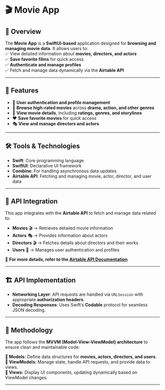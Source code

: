 # 🎬 Movie App  

## 📌 Overview  
The **Movie App** is a **SwiftUI-based** application designed for **browsing and managing movie data**. It allows users to:  
✅ View detailed information about **movies, directors, and actors**  
✅ **Save favorite films** for quick access  
✅ **Authenticate and manage profiles**  
✅ Fetch and manage data dynamically via the **Airtable API**  

---

## 🚀 Features  
- 🌟 **User authentication and profile management**  
- 🎥 **Browse high-rated movies** across **drama, action, and other genres**  
- 📖 **View movie details**, including **ratings, genres, and storylines**  
- ❤️ **Save favorite movies** for quick access  
- 🎭 **View and manage directors and actors**  

---

## 🛠️ Tools & Technologies  
- **Swift**: Core programming language  
- **SwiftUI**: Declarative UI framework  
- **Combine**: For handling asynchronous data updates  
- **Airtable API**: Fetching and managing movie, actor, director, and user data  

---

## 🔗 API Integration  
This app integrates with the **Airtable API** to fetch and manage data related to:  
- **Movies** 🎬 → Retrieves detailed movie information  
- **Actors** 🎭 → Provides information about actors  
- **Directors** 🎬 → Fetches details about directors and their works  
- **Users** 👤 → Manages user authentication and profiles  

🔗 **For more details, refer to the [Airtable API Documentation]([https://airtable.com/](https://api.airtable.com/v0/appsfcB6YESLj4NCN/))**  

---

## 🏗️ API Implementation  
- **Networking Layer**: API requests are handled via `URLSession` with appropriate **authorization headers**.  
- **Decoding Responses**: Uses Swift’s **Codable** protocol for seamless JSON decoding.  

---

## 📌 Methodology  
The app follows the **MVVM (Model-View-ViewModel) architecture** to ensure clean and maintainable code:  

**🔹 Models:** Define data structures for **movies, actors, directors, and users**.  
**🔹 ViewModels:** Manage state, handle API requests, and provide data to views.  
**🔹 Views:** Display UI components, updating dynamically based on ViewModel changes.  

---
